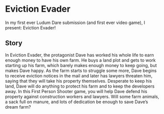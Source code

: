 # Eviction Evader
In my first ever Ludum Dare submission (and first ever video game), I present: Eviction Evader!
## Story
In Eviction Evader, the protagonist Dave has worked his whole life to earn enough money to have his own farm. He buys a land plot and gets to work starting up his farm, which barely makes enough money to keep going, but makes Dave happy. As the farm starts to struggle some more, Dave begins to receive eviction notices in the mail and later has lawyers threaten him, saying that they will take his property themselves. Desperate to keep his land, Dave will do anything to protect his farm and to keep the developers away. In this First Person Shooter game, you will help Dave defend his property against construction workers and lawyers. Will some farm animals, a sack full on manure, and lots of dedication be enough to save Dave’s dream farm?
